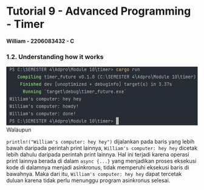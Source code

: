 # Tutorial 9 - Advanced Programming - Timer
**William - 2206083432 - C**

### 1.2. Understanding how it works
<img src="image/image_1.JPG">
Walaupun

`println!("William's computer: hey hey")` dijalankan pada baris yang lebih bawah daripada perintah print lainnya,
`William's computer: hey hey` dicetak lebih dahulu daripada perintah print lainnya.
Hal ini terjadi karena operasi print lainnya berada di dalam `async {...}` yang menjadikan proses eksekusi kode di dalamnya menjadi asinkronus, tidak memperuhi eksekusi baris di bawahnya.
Maka dari itu, `William's computer: hey hey` dapat tercetak duluan karena tidak perlu menunggu program asinkronus selesai.


